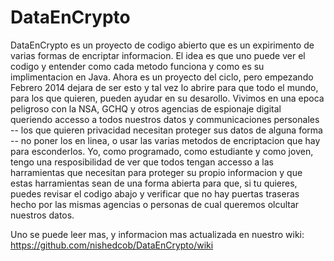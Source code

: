 DataEnCrypto
============

DataEnCrypto es un proyecto de codigo abierto que es un expirimento de varias formas de encriptar informacion. El idea es que uno puede ver el codigo y entender como cada metodo funciona y como es su implimentacion en Java. Ahora es un proyecto del ciclo, pero empezando Febrero 2014 dejara de ser esto y tal vez lo abrire para que todo el mundo, para los que quieren, pueden ayudar en su desarollo. Vivimos en una epoca peligroso con la NSA, GCHQ y otros agencias de espionaje digital queriendo accesso a todos nuestros datos y communicaciones personales -- los que quieren privacidad necesitan proteger sus datos de alguna forma -- no poner los en linea, o usar las varias metodos de encriptacion que hay para esconderlos. Yo, como programado, como estudiante y como joven, tengo una resposibilidad de ver que todos tengan accesso a las harramientas que necesitan para proteger su propio informacion y que estas harramientas sean de una forma abierta para que, si tu quieres, puedes revisar el codigo abajo y verificar que no hay puertas traseras hecho por las mismas agencias o personas de cual queremos olcultar nuestros datos.

Uno se puede leer mas, y informacion mas actualizada en nuestro wiki: https://github.com/nishedcob/DataEnCrypto/wiki

